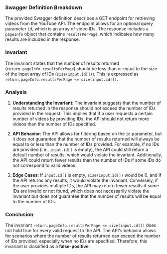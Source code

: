 ### Swagger Definition Breakdown
The provided Swagger definition describes a GET endpoint for retrieving videos from the YouTube API. The endpoint allows for an optional query parameter `id`, which is an array of video IDs. The response includes a `pageInfo` object that contains `resultsPerPage`, which indicates how many results are included in the response.

### Invariant
The invariant states that the number of results returned (`return.pageInfo.resultsPerPage`) should be less than or equal to the size of the input array of IDs (`size(input.id[])`). This is expressed as `return.pageInfo.resultsPerPage <= size(input.id[])`.

### Analysis
1. **Understanding the Invariant**: The invariant suggests that the number of results returned in the response should not exceed the number of IDs provided in the request. This implies that if a user requests a certain number of videos by providing IDs, the API should not return more videos than the number of IDs specified.

2. **API Behavior**: The API allows for filtering based on the `id` parameter, but it does not guarantee that the number of results returned will always be equal to or less than the number of IDs provided. For example, if no IDs are provided (i.e., `input.id[]` is empty), the API could still return a default number of results, which would violate the invariant. Additionally, the API could return fewer results than the number of IDs if some IDs do not correspond to valid videos.

3. **Edge Cases**: If `input.id[]` is empty, `size(input.id[])` would be 0, and if the API returns any results, it would violate the invariant. Conversely, if the user provides multiple IDs, the API may return fewer results if some IDs are invalid or not found, which does not necessarily violate the invariant but does not guarantee that the number of results will be equal to the number of IDs.

### Conclusion
The invariant `return.pageInfo.resultsPerPage <= size(input.id[])` does not hold true for every valid request to the API. The API's behavior allows for scenarios where the number of results returned can exceed the number of IDs provided, especially when no IDs are specified. Therefore, this invariant is classified as a **false-positive**.
